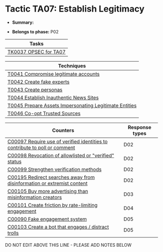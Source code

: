 # Tactic TA07: Establish Legitimacy

* **Summary:** 

* **Belongs to phase:** P02



| Tasks |
| ----- |
| [TK0037 OPSEC for TA07](../generated_pages/tasks/TK0037.md) |



| Techniques |
| ---------- |
| [T0041 Compromise legitimate accounts](../generated_pages/techniques/T0041.md) |
| [T0042 Create fake experts](../generated_pages/techniques/T0042.md) |
| [T0043 Create personas](../generated_pages/techniques/T0043.md) |
| [T0044 Establish Inauthentic News Sites](../generated_pages/techniques/T0044.md) |
| [T0045 Prepare Assets Impersonating Legitimate Entities](../generated_pages/techniques/T0045.md) |
| [T0046 Co-opt Trusted Sources](../generated_pages/techniques/T0046.md) |



| Counters | Response types |
| -------- | -------------- |
| [C00097 Require use of verified identities to contribute to poll or comment](../generated_pages/counters/C00097.md) | D02 |
| [C00098 Revocation of allowlisted or "verified" status](../generated_pages/counters/C00098.md) | D02 |
| [C00099 Strengthen verification methods](../generated_pages/counters/C00099.md) | D02 |
| [C00195 Redirect searches away from disinformation or extremist content ](../generated_pages/counters/C00195.md) | D02 |
| [C00105 Buy more advertising than misinformation creators](../generated_pages/counters/C00105.md) | D03 |
| [C00101 Create friction by rate-limiting engagement](../generated_pages/counters/C00101.md) | D04 |
| [C00090 Fake engagement system](../generated_pages/counters/C00090.md) | D05 |
| [C00103 Create a bot that engages / distract trolls](../generated_pages/counters/C00103.md) | D05 |


DO NOT EDIT ABOVE THIS LINE - PLEASE ADD NOTES BELOW